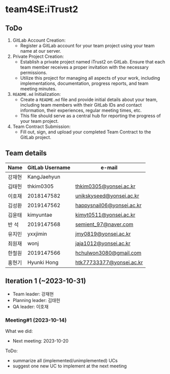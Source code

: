 # team4SE:iTrust2

## ToDo
1. GitLab Account Creation:
    - Register a GitLab account for your team project using your team name at our server.
2. Private Project Creation:
    - Establish a private project named iTrust2 on GitLab. Ensure that each team member
receives a proper invitation with the necessary permissions.
    - Utilize this project for managing all aspects of your work, including implementations,
documentation, progress reports, and team meeting minutes.
3. `README.md` Initialization:
    - Create a `README.md` file and provide initial details about your team, including team
members with their GitLab IDs and contact information, their experiences, regular
meeting times, etc.
    - This file should serve as a central hub for reporting the progress of your team project.
4. Team Contract Submission:
    - Fill out, sign, and upload your completed Team Contract to the GitLab project.

## Team details
| Name | GitLab Username | e-mail |
|------|-----------------|--------| 
| 강재현 | KangJaehyun | |
| 김태헌 | thkim0305 | thkim0305@yonsei.ac.kr |
| 이호재 | 2018147582 | unikskyseed@yonsei.ac.kr |
| 김성환 | 2019147562 | happysnail06@yonsei.ac.kr |
| 김윤태 | kimyuntae | kimyt0511@yonsei.ac.kr |
| 반 석 | 2019147568 | semient_97@naver.com |
| 유지민 | yxxjimin | jmy0819@yonsei.ac.kr |
| 최원재 | wonj | jaja1012@yonsei.ac.kr |
| 한철원 | 2019147566 | hchulwon3080@gmail.com |
| 홍현기 | Hyunki Hong | htk77733377@yonsei.ac.kr |


## Iteration 1 (~2023-10-31)
- Team leader: 강재현
- Planning leader: 김태헌
- QA leader: 이호재

### Meeting#1 (2023-10-14)
What we did:

- Next meeting: 2023-10-20

ToDo:
- summarize all (implemented/unimplemented) UCs
- suggest one new UC to implement at the next meeting



